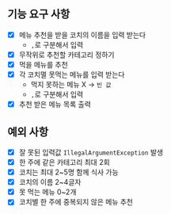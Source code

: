 ## 기능 요구 사항
- [x] 메뉴 추천을 받을 코치의 이름을 입력 받는다
    - `,`로 구분해서 입력
- [x] 무작위로 추천할 카테고리 정하기
- [x] 먹을 메뉴를 추천
- [x] 각 코치멸 못먹는 메뉴를 입력 받는다
    - 먹지 못하는 메뉴 X -> `빈 값`
    - `,`로 구분해서 입력
- [x] 추천 받은 메뉴 목록 출력
## 예외 사항
- [x] 잘 못된 입력값 `IllegalArgumentException` 발생
- [x] 한 주에 같은 카테고리 최대 2회
- [x] 코치는 최대 2~5명 함께 식사 가능
- [x] 코치의 이름 2~4글자
- [x] 못 먹는 메뉴 0~2개
- [x] 코치별 한 주에 중복되지 않은 메뉴 추천